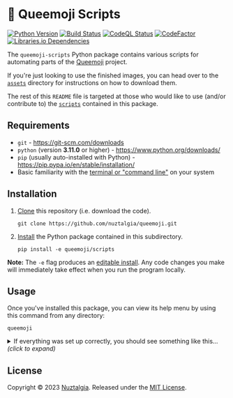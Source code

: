 # 🌈 Queemoji Scripts

[![Python Version](https://img.shields.io/badge/python-3.11-blue)](https://github.com/nuztalgia/queemoji/blob/main/scripts/pyproject.toml)
[![Build Status](https://img.shields.io/github/actions/workflow/status/nuztalgia/queemoji/build.yml?branch=main)](https://github.com/nuztalgia/queemoji/actions/workflows/build.yml)
[![CodeQL Status](https://img.shields.io/github/actions/workflow/status/nuztalgia/queemoji/codeql.yml?branch=main&label=scan)](https://github.com/nuztalgia/queemoji/actions/workflows/codeql.yml)
[![CodeFactor](https://img.shields.io/codefactor/grade/github/nuztalgia/queemoji/main)](https://www.codefactor.io/repository/github/nuztalgia/queemoji)
[![Libraries.io Dependencies](https://img.shields.io/librariesio/github/nuztalgia/queemoji)](https://libraries.io/github/nuztalgia/queemoji)

The `queemoji-scripts` Python package contains various scripts for automating
parts of the [Queemoji](https://github.com/nuztalgia/queemoji) project.

If you're just looking to use the finished images, you can head over to the
[`assets`] directory for instructions on how to download them.

The rest of this `README` file is targeted at those who would like to use
(and/or contribute to) the [`scripts`] contained in this package.

[`assets`]: https://github.com/nuztalgia/queemoji/tree/main/assets
[`scripts`]: https://github.com/nuztalgia/queemoji/tree/main/scripts

## Requirements

- `git` - https://git-scm.com/downloads
- `python` (version **3.11.0** or higher) - https://www.python.org/downloads/
- `pip` (usually auto-installed with Python) -
  https://pip.pypa.io/en/stable/installation/
- Basic familiarity with the [terminal or "command line"] on your system

[terminal or "command line"]:
  https://developer.mozilla.org/en-US/docs/Learn/Tools_and_testing/Understanding_client-side_tools/Command_line#welcome_to_the_terminal

## Installation

1. [Clone] this repository (i.e. download the code).

   ```
   git clone https://github.com/nuztalgia/queemoji.git
   ```

2. [Install] the Python package contained in this subdirectory.

   ```
   pip install -e queemoji/scripts
   ```

**Note:** The `-e` flag produces an [editable install]. Any code changes you
make will immediately take effect when you run the program locally.

</details>

[clone]:
  https://docs.github.com/en/repositories/creating-and-managing-repositories/cloning-a-repository
[install]:
  https://packaging.python.org/en/latest/tutorials/installing-packages/#installing-from-a-local-src-tree
[editable install]:
  https://pip.pypa.io/en/stable/topics/local-project-installs/#editable-installs

## Usage

Once you've installed this package, you can view its help menu by using this
command from any directory:

```
queemoji
```

<details>
<summary>
If everything was set up correctly, you should see something like this...
<i>(click to expand)</i>
</summary><br>

```
╭──────────────────────────────────────────────────────────────────╮
│                                                  __ __           │
│          .-----.--.--.-----.-----.--------.-----|__|__|          │
│          |  _  |  |  |  -__|  -__|  .  .  |  _  |  |  |          │
│          |__   |_____|_____|_____|__|__|__|_____|  |__|          │
│             |__|    queemoji-scripts 0.1.0    |____|             │
│                                                                  │
│    Various scripts to automate parts of the Queemoji project.    │
│                                                                  │
│  Command                    Description                          │
│  ...                        ...                                  │
╰──────────────────────────────────────────────────────────────────╯
```

</details>

## License

Copyright © 2023 [Nuztalgia]. Released under the [MIT License].

[mit license]: https://github.com/nuztalgia/queemoji/blob/main/scripts/LICENSE
[nuztalgia]: https://github.com/nuztalgia
